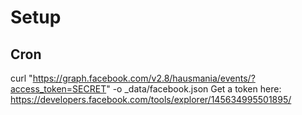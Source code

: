 # Setup
## Cron
curl "https://graph.facebook.com/v2.8/hausmania/events/?access_token=SECRET" -o _data/facebook.json
Get a token here: https://developers.facebook.com/tools/explorer/145634995501895/

